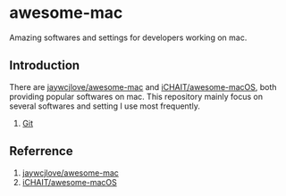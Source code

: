 # awesome-mac
Amazing softwares and settings for developers working on mac.

## Introduction
There are [jaywcjlove/awesome-mac](https://github.com/jaywcjlove/awesome-mac) and [iCHAIT/awesome-macOS](https://github.com/iCHAIT/awesome-macOS), both providing popular softwares on mac. This repository mainly focus on several softwares and setting I use most frequently.

1. [Git](https://github.com/thundertrick/awesome-mac/blob/master/git.md)


## Referrence
1. [jaywcjlove/awesome-mac](https://github.com/jaywcjlove/awesome-mac)
2. [iCHAIT/awesome-macOS](https://github.com/iCHAIT/awesome-macOS)
